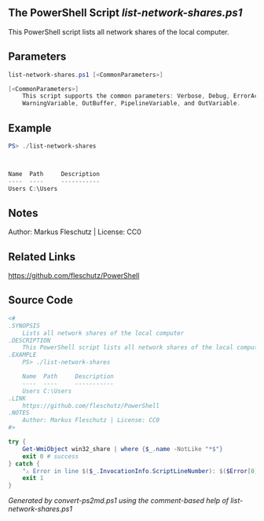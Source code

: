## The PowerShell Script *list-network-shares.ps1*

This PowerShell script lists all network shares of the local computer.

## Parameters
```powershell
list-network-shares.ps1 [<CommonParameters>]

[<CommonParameters>]
    This script supports the common parameters: Verbose, Debug, ErrorAction, ErrorVariable, WarningAction, 
    WarningVariable, OutBuffer, PipelineVariable, and OutVariable.
```

## Example
```powershell
PS> ./list-network-shares



Name  Path     Description
----  ----     -----------
Users C:\Users

```

## Notes
Author: Markus Fleschutz | License: CC0

## Related Links
https://github.com/fleschutz/PowerShell

## Source Code
```powershell
<#
.SYNOPSIS
	Lists all network shares of the local computer
.DESCRIPTION
	This PowerShell script lists all network shares of the local computer.
.EXAMPLE
	PS> ./list-network-shares

	Name  Path     Description
	----  ----     -----------
	Users C:\Users
.LINK
	https://github.com/fleschutz/PowerShell
.NOTES
	Author: Markus Fleschutz | License: CC0
#>

try {
	Get-WmiObject win32_share | where {$_.name -NotLike "*$"}
	exit 0 # success
} catch {
	"⚠️ Error in line $($_.InvocationInfo.ScriptLineNumber): $($Error[0])"
	exit 1
}
```

*Generated by convert-ps2md.ps1 using the comment-based help of list-network-shares.ps1*
